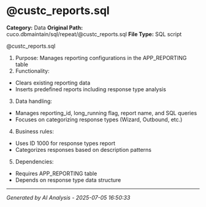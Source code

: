 # @custc_reports.sql

**Category:** Data
**Original Path:** cuco.dbmaintain/sql/repeat/@custc_reports.sql
**File Type:** SQL script

@custc_reports.sql
1. Purpose: Manages reporting configurations in the APP_REPORTING table
2. Functionality:
- Clears existing reporting data
- Inserts predefined reports including response type analysis
3. Data handling:
- Manages reporting_id, long_running flag, report name, and SQL queries
- Focuses on categorizing response types (Wizard, Outbound, etc.)
4. Business rules:
- Uses ID 1000 for response types report
- Categorizes responses based on description patterns
5. Dependencies:
- Requires APP_REPORTING table
- Depends on response type data structure

---
*Generated by AI Analysis - 2025-07-05 16:50:33*
